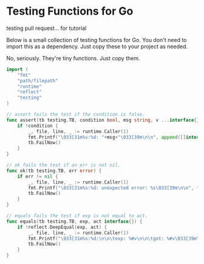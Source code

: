 Testing Functions for Go
========================
testing pull request... for tutorial

Below is a small collection of testing functions for Go. You don't need to import this as a dependency. Just copy these to your project as needed.

No, seriously. They're tiny functions. Just copy them.


```go
import (
	"fmt"
	"path/filepath"
	"runtime"
	"reflect"
	"testing"
)

// assert fails the test if the condition is false.
func assert(tb testing.TB, condition bool, msg string, v ...interface{}) {
	if !condition {
		_, file, line, _ := runtime.Caller(1)
		fmt.Printf("\033[31m%s:%d: "+msg+"\033[39m\n\n", append([]interface{}{filepath.Base(file), line}, v...)...)
		tb.FailNow()
	}
}

// ok fails the test if an err is not nil.
func ok(tb testing.TB, err error) {
	if err != nil {
		_, file, line, _ := runtime.Caller(1)
		fmt.Printf("\033[31m%s:%d: unexpected error: %s\033[39m\n\n", filepath.Base(file), line, err.Error())
		tb.FailNow()
	}
}

// equals fails the test if exp is not equal to act.
func equals(tb testing.TB, exp, act interface{}) {
	if !reflect.DeepEqual(exp, act) {
		_, file, line, _ := runtime.Caller(1)
		fmt.Printf("\033[31m%s:%d:\n\n\texp: %#v\n\n\tgot: %#v\033[39m\n\n", filepath.Base(file), line, exp, act)
		tb.FailNow()
	}
}
```
